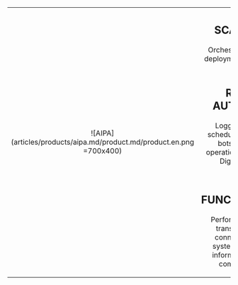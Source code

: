 |||
|:--:|:--:|
|![AIPA](articles/products/aipa.md/product.md/product.en.png =700x400) | <h2 class="productheader">SCALABILITY</h2><p class="productdescription">Orchestrator for scalable deployment of hundreds of robots.</p><h2 class="productheader">ROBOTIC AUTOMATION</h2><p class="productdescription"> Logging, monitoring, scheduling, event-based bots, reporting and operations center for your Digital Workforce.</p><h2 class="productheader">ESB FUNCTIONALITIES</h2><p class="productdescription">Performs complex data transformations and connects to complex systems to extract the information it needs to complete the task.</p> |

